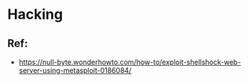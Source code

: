 # Hacking 

## Ref: 

  * https://null-byte.wonderhowto.com/how-to/exploit-shellshock-web-server-using-metasploit-0186084/
